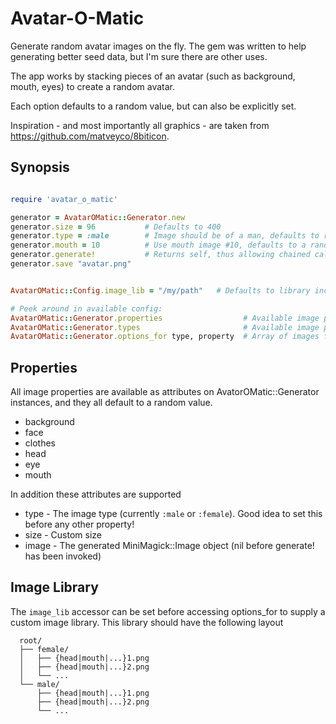 Avatar-O-Matic
==============

Generate random avatar images on the fly. The gem was written to help generating better seed data, but I'm sure there are other uses.

The app works by stacking pieces of an avatar (such as background, mouth, eyes) to create a random avatar.

Each option defaults to a random value, but can also be explicitly set.

Inspiration - and most importantly all graphics - are taken from https://github.com/matveyco/8biticon.

Synopsis
--------

```ruby

require 'avatar_o_matic'

generator = AvatarOMatic::Generator.new
generator.size = 96           # Defaults to 400
generator.type = :male        # Image should be of a man, defaults to random
generator.mouth = 10          # Use mouth image #10, defaults to a random value
generator.generate!           # Returns self, thus allowing chained calls
generator.save "avatar.png"


AvatarOMatic::Config.image_lib = "/my/path"   # Defaults to library included in gem

# Peek around in available config:
AvatarOMatic::Generator.properties                  # Available image properties (eg mouth, eye, ...)
AvatarOMatic::Generator.types                       # Available image properties (male or female)
AvatarOMatic::Generator.options_for type, property  # Array of images for this property, of the given type
```

Properties
----------

All image properties are available as attributes on AvatorOMatic::Generator instances, and they all default to a random value.

  * background
  * face
  * clothes
  * head
  * eye
  * mouth

In addition these attributes are supported

 * type  - The image type (currently `:male` or `:female`). Good idea to set this before any other property!
 * size  - Custom size
 * image - The generated MiniMagick::Image object (nil before generate! has been invoked)

Image Library
--------------

The `image_lib` accessor can be set before accessing options_for to supply a
custom image library. This library should have the following layout

```
  root/
  ├── female/
  │   ├── {head|mouth|...}1.png
  │   ├── {head|mouth|...}2.png
  │   └── ...
  └── male/
      ├── {head|mouth|...}1.png
      ├── {head|mouth|...}2.png
      └── ...
```
